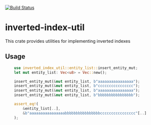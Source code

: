 [![Build Status](https://travis-ci.org/mindbeam/inverted-index-util.svg?branch=master)](https://travis-ci.org/mindbeam/inverted-index-util)

# inverted-index-util
This crate provides utilities for implementing inverted indexes

## Usage
```rust
    use inverted_index_util::entity_list::insert_entity_mut;
    let mut entity_list: Vec<u8> = Vec::new();

    insert_entity_mut(&mut entity_list, b"aaaaaaaaaaaaaaaa");
    insert_entity_mut(&mut entity_list, b"cccccccccccccccc");
    insert_entity_mut(&mut entity_list, b"aaaaaaaaaaaaaaaa");
    insert_entity_mut(&mut entity_list, b"bbbbbbbbbbbbbbbb");

    assert_eq!(
        &entity_list[..],
        &b"aaaaaaaaaaaaaaaabbbbbbbbbbbbbbbbcccccccccccccccc"[..]
    );
```
